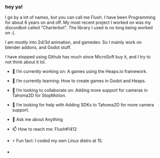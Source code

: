 ### hey ya! 
I go by a lot of names, but you can call me Flush. I have been Programming for about 6 years on and off. 
My most recent project I worked on was my discordbot called "Charterbot". The library I used is no long being worked on :(.

I am mostly into 2d/3d animation, and gamedev. So I mainly work on blender addons, and Godot stuff. 

I have stopped using Github has much since MicroSoft buy it, and I try to not think about it lol. 

- 🔭 I’m currently working on: A games using the Heaps.io framework.
- 🌱 I’m currently learning: How to create games in Godot and Heaps.
- 👯 I’m looking to collaborate on: Adding more support for cameras in Tahoma2D for StopMotion.
- 🤔 I’m looking for help with Adding SDKs to Tahoma2D for more camera support.
- 💬 Ask me about Anything
- 📫 How to reach me: Flush#1412
- ⚡ Fun fact: I coded my own Linux distro at 15. 


-
<!--
**Roflush/roflush** is a ✨ _special_ ✨ repository because its `README.md` (this file) appears on your GitHub profile.

Here are some ideas to get you started:

- 🔭 I’m currently working on ...
- 🌱 I’m currently learning ...
- 👯 I’m looking to collaborate on ...
- 🤔 I’m looking for help with ...
- 💬 Ask me about ...
- 📫 How to reach me: ...
- 😄 Pronouns: ...
- ⚡ Fun fact: ...
-->
